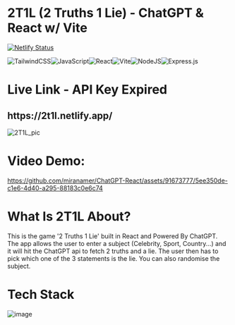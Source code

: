 # 2T1L (2 Truths 1 Lie) - ChatGPT & React w/ Vite

[![Netlify Status](https://api.netlify.com/api/v1/badges/cb2a9f4c-0514-41d9-bd34-df0ff2442203/deploy-status)](https://2t1l.netlify.app)

![TailwindCSS](https://img.shields.io/badge/tailwindcss-%2338B2AC.svg?style=for-the-badge&logo=tailwind-css&logoColor=white)![JavaScript](https://img.shields.io/badge/javascript-%23323330.svg?style=for-the-badge&logo=javascript&logoColor=%23F7DF1E)![React](https://img.shields.io/badge/react-%2320232a.svg?style=for-the-badge&logo=react&logoColor=%2361DAFB)![Vite](https://img.shields.io/badge/vite-%23646CFF.svg?style=for-the-badge&logo=vite&logoColor=white)![NodeJS](https://img.shields.io/badge/node.js-6DA55F?style=for-the-badge&logo=node.js&logoColor=white)![Express.js](https://img.shields.io/badge/express.js-%23404d59.svg?style=for-the-badge&logo=express&logoColor=%2361DAFB)

<h1>Live Link  - API Key Expired</h1>
<h2>https://2t1l.netlify.app/</h2>



![2T1L_pic](https://user-images.githubusercontent.com/91673777/212726517-ad129942-4524-4b4a-932b-051f39728298.png)

<h1>Video Demo: </h1>




https://github.com/miranamer/ChatGPT-React/assets/91673777/5ee350de-c1e6-4d40-a295-88183c0e6c74




<h1>What Is 2T1L About?</h1>
<p>This is the game '2 Truths 1 Lie' built in React and Powered By ChatGPT. The app allows the user to enter a subject (Celebrity, Sport, Country...) and it will hit the ChatGPT api to fetch 2 truths and a lie. The user then has to pick which one of the 3 statements is the lie. You can also randomise the subject.</p>

<h1>Tech Stack</h1>


![image](https://user-images.githubusercontent.com/91673777/212731877-fcdab0ec-0ecc-4d0f-bc5c-830c064221d3.png)


